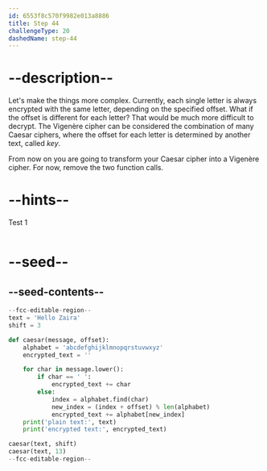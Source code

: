 ```yaml
---
id: 6553f8c570f9982e013a8886
title: Step 44
challengeType: 20
dashedName: step-44
---
```


# --description--

Let's make the things more complex. Currently, each single letter is always encrypted with the same letter, depending on the specified offset. What if the offset is different for each letter? That would be much more difficult to decrypt.
The Vigenère cipher can be considered the combination of many Caesar ciphers, where the offset for each letter is determined by another text, called *key*.

From now on you are going to transform your Caesar cipher into a Vigenère cipher. For now, remove the two function calls.

# --hints--

Test 1

```js

```

# --seed--

## --seed-contents--

```py
--fcc-editable-region--
text = 'Hello Zaira'
shift = 3

def caesar(message, offset):
    alphabet = 'abcdefghijklmnopqrstuvwxyz'
    encrypted_text = ''

    for char in message.lower():
        if char == ' ':
            encrypted_text += char
        else:
            index = alphabet.find(char)    
            new_index = (index + offset) % len(alphabet)
            encrypted_text += alphabet[new_index]
    print('plain text:', text)
    print('encrypted text:', encrypted_text)

caesar(text, shift)
caesar(text, 13)
--fcc-editable-region--
```
